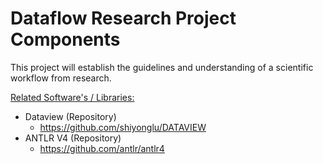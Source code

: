 # Dataflow Research Project Components
This project will establish the guidelines and understanding of a scientific workflow from research.

<ins>Related Software's / Libraries:</ins>
- Dataview (Repository)
  - https://github.com/shiyonglu/DATAVIEW
- ANTLR V4 (Repository)
  - https://github.com/antlr/antlr4
